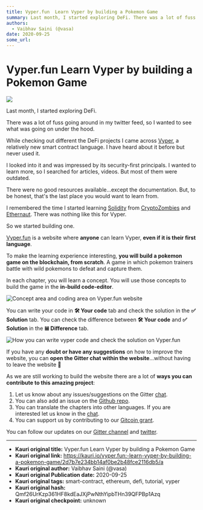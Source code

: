 ```yaml
---
title: Vyper.fun  Learn Vyper by building a Pokemon Game
summary: Last month, I started exploring DeFi. There was a lot of fuss going around in my twitter feed, so I wanted to see what was going on under the hood. While checki
authors:
  - Vaibhav Saini (@vasa)
date: 2020-09-25
some_url: 
---
```


# Vyper.fun  Learn Vyper by building a Pokemon Game

![](https://ipfs.infura.io/ipfs/Qmbie7w7s5Hgcj4om3LatPK31rPpPmVtHHGqgbLbSBCyTv)


Last month, I started exploring DeFi.

There was a lot of fuss going around in my twitter feed, so I wanted to see what was going on under the hood.

While checking out different the DeFi projects I came across [Vyper](https://vyper.readthedocs.io/en/stable/), a relatively new smart contract language. I have heard about it before but never used it.

I looked into it and was impressed by its security-first principals. I wanted to learn more, so I searched for articles, videos. But most of them were outdated.

There were no good resources available...except the documentation. But, to be honest, that's the last place you would want to learn from.

I remembered the time I started learning [Solidity](https://solidity.readthedocs.io/en/v0.7.1/) from [CryptoZombies](https://cryptozombies.io/) and [Ethernaut](https://ethernaut.openzeppelin.com/). There was nothing like this for Vyper.

So we started building one.

[Vyper.fun](https://vyper.fun/?ref=saw) is a website where **anyone** can learn Vyper, **even if it is their first language**.

To make the learning experience interesting, **you will build a pokemon game on the blockchain, from scratch**. A game in which pokemon trainers battle with wild pokemons to defeat and capture them.

In each chapter, you will learn a concept. You will use those concepts to build the game in the **in-build code-editor**.

![Concept area and coding area on Vyper.fun website](https://simpleaswater.com/content/images/size/w1600/2020/09/What-is-Multiformats.png)

You can write your code in **🛠 Your code** tab and check the solution in the **✅ Solution** tab. You can check the difference between **🛠 Your code** and **✅ Solution** in the **𝌡 Difference** tab.

![How you can write vyper code and check the solution on Vyper.fun](https://simpleaswater.com/content/images/size/w1600/2020/09/What-is-Multiformats--1-.png)

If you have any **doubt or have any suggestions** on how to improve the website, you can **open the Gitter chat within the website**...without having to leave the website 🤯

As we are still working to build the website there are a lot of **ways you can contribute to this amazing project**:

1. Let us know about any issues/suggestions on the Gitter [chat](https://gitter.im/vyper-fun/lobby).
2. You can also add an issue on the [Github repo](https://github.com/vyperfun/vyper.fun).
3. You can translate the chapters into other languages. If you are interested let us know in the [chat](https://gitter.im/vyper-fun/lobby).
4. You can support us by contributing to our [Gitcoin grant](https://gitcoin.co/grants/1122/vyperfun).

You can follow our updates on our [Gitter channel](https://gitter.im/vyper-fun/lobby) and [twitter](https://twitter.com/VyperFun).


---

- **Kauri original title:** Vyper.fun  Learn Vyper by building a Pokemon Game
- **Kauri original link:** https://kauri.io/vyper.fun:-learn-vyper-by-building-a-pokemon-game/2d7b7e234bb14af0be2b48fce2116db5/a
- **Kauri original author:** Vaibhav Saini (@vasa)
- **Kauri original Publication date:** 2020-09-25
- **Kauri original tags:** smart-contract, ethereum, defi, tutorial, vyper
- **Kauri original hash:** Qmf26UrKzp361HF8kdEaJXjPwNthYipbTHn39QFPBp1Azq
- **Kauri original checkpoint:** unknown



